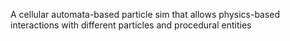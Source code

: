 A cellular automata-based particle sim that allows physics-based interactions with different particles and procedural entities
